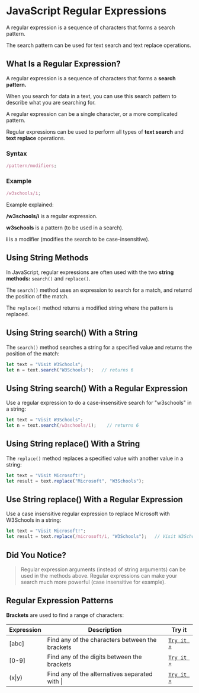 # JavaScript Regular Expressions

A regular expression is a sequence of characters that forms a search pattern.

The search pattern can be used for text search and text replace operations.

## What Is a Regular Expression?

A regular expression is a sequence of characters that forms a **search pattern.**

When you search for data in a text, you can use this search pattern to describe what you are searching for.

A regular expression can be a single character, or a more complicated pattern.

Regular expressions can be used to perform all types of **text search** and **text replace** operations.

### Syntax

```javascript
/pattern/modifiers;
```

### Example

```javascript
/w3schools/i;
```

Example explained:

**/w3schools/i** is a regular expression.

**w3schools** is a pattern (to be used in a search).

**i** is a modifier (modifies the search to be case-insensitive).

## Using String Methods

In JavaScript, regular expressions are often used with the two **string methods:** `search()` and `replace()`.

The `search()` method uses an expression to search for a match, and returnd the position of the match.

The `replace()` method returns a modified string where the pattern is replaced.

## Using String search() With a String

The `search()` method searches a string for a specified value and returns the position of the match:

```javascript
let text = "Visit W3Schools";
let n = text.search("W3Schools");   // returns 6
```

## Using String search() With a Regular Expression

Use a regular expression to do a case-insensitive search for "w3schools" in a string:

```javascript
let text = "Visit W3Schools";
let n = text.search(/w3schools/i);    // returns 6
```

## Using String replace() With a String

The `replace()` method replaces a specified value with another value in a string:

```javascript
let text = "Visit Microsoft!";
let result = text.replace("Microsoft", "W3Schools");
```

## Use String replace() With a Regular Expression

Use a case insensitive regular expression to replace Microsoft with W3Schools in a string:

```javascript
let text = "Visit Microsoft!";
let result = text.replace(/microsoft/i, "W3Schools");   // Visit W3Schools!
```

## Did You Notice?

> Regular expression arguments (instead of string arguments) can be used in the methods above.
> Regular expressions can make your search much more powerful (case insensitive for example).

## Regular Expression Patterns

**Brackets** are used to find a range of characters:

| Expression | Description                                     | Try it                                                                         |
| ---------- | ----------------------------------------------- | ------------------------------------------------------------------------------ |
| [abc]      | Find any of the characters between the brackets | [`Try it »`](https://www.w3schools.com/js/tryit.asp?filename=tryjs_regexp_abc) |
| [0-9]      | Find any of the digits between the brackets     | [`Try it »`](https://www.w3schools.com/js/tryit.asp?filename=tryjs_regexp_0-9) |
| (x\|y)     | Find any of the alternatives separated with \|  | [`Try it »`](https://www.w3schools.com/js/tryit.asp?filename=tryjs_regexp_xy)  |